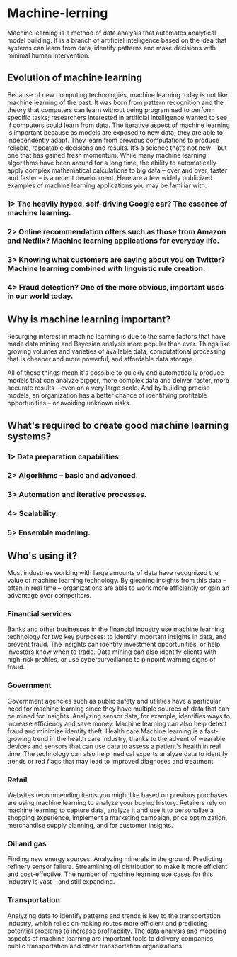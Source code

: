 # Machine-lerning

Machine learning is a method of data analysis that automates analytical model building. It is a branch of artificial intelligence based on the idea that systems can learn from data, identify patterns and make decisions with minimal human intervention.

##  Evolution of machine learning


Because of new computing technologies, machine learning today is not like machine learning of the past. It was born from pattern recognition and the theory that computers can learn without being programmed to perform specific tasks; researchers interested in artificial intelligence wanted to see if computers could learn from data. The iterative aspect of machine learning is important because as models are exposed to new data, they are able to independently adapt. They learn from previous computations to produce reliable, repeatable decisions and results. It’s a science that’s not new – but one that has gained fresh momentum.
While many machine learning algorithms have been around for a long time, the ability to automatically apply complex mathematical calculations to big data – over and over, faster and faster – is a recent development. Here are a few widely publicized examples of machine learning applications you may be familiar with:

### 1> The heavily hyped, self-driving Google car? The essence of machine learning.
### 2> Online recommendation offers such as those from Amazon and Netflix? Machine learning applications for everyday life.
### 3> Knowing what customers are saying about you on Twitter? Machine learning combined with linguistic rule creation.
### 4> Fraud detection? One of the more obvious, important uses in our world today.

##  Why is machine learning important?

Resurging interest in machine learning is due to the same factors that have made data mining and Bayesian analysis more popular than ever. Things like growing volumes and varieties of available data, computational processing that is cheaper and more powerful, and affordable data storage.

All of these things mean it's possible to quickly and automatically produce models that can analyze bigger, more complex data and deliver faster, more accurate results – even on a very large scale. And by building precise models, an organization has a better chance of identifying profitable opportunities – or avoiding unknown risks. 

##  What's required to create good machine learning systems?

### 1> Data preparation capabilities.
### 2> Algorithms – basic and advanced.
### 3> Automation and iterative processes.
### 4> Scalability.
### 5> Ensemble modeling.

## Who's using it?

Most industries working with large amounts of data have recognized the value of machine learning technology. By gleaning insights from this data – often in real time – organizations are able to work more efficiently or gain an advantage over competitors.

### Financial services

Banks and other businesses in the financial industry use machine learning technology for two key purposes: to identify important insights in data, and prevent fraud. The insights can identify investment opportunities, or help investors know when to trade. Data mining can also identify clients with high-risk profiles, or use cybersurveillance to pinpoint warning signs of fraud.

### Government

Government agencies such as public safety and utilities have a particular need for machine learning since they have multiple sources of data that can be mined for insights. Analyzing sensor data, for example, identifies ways to increase efficiency and save money. Machine learning can also help detect fraud and minimize identity theft.
Health care
Machine learning is a fast-growing trend in the health care industry, thanks to the advent of wearable devices and sensors that can use data to assess a patient's health in real time. The technology can also help medical experts analyze data to identify trends or red flags that may lead to improved diagnoses and treatment. 

### Retail

Websites recommending items you might like based on previous purchases are using machine learning to analyze your buying history.  Retailers rely on machine learning to capture data, analyze it and use it to personalize a shopping experience, implement a marketing campaign, price optimization, merchandise supply planning, and for customer insights.   

### Oil and gas
Finding new energy sources. Analyzing minerals in the ground. Predicting refinery sensor failure. Streamlining oil distribution to make it more efficient and cost-effective. The number of machine learning use cases for this industry is vast – and still expanding.

### Transportation

Analyzing data to identify patterns and trends is key to the transportation industry, which relies on making routes more efficient and predicting potential problems to increase profitability. The data analysis and modeling aspects of machine learning are important tools to delivery companies, public transportation and other transportation organizations
